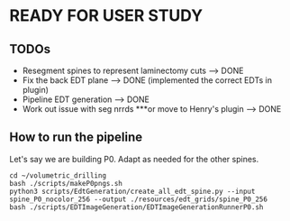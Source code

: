 # READY FOR USER STUDY

## TODOs
- Resegment spines to represent laminectomy cuts --> DONE
- Fix the back EDT plane --> DONE (implemented the correct EDTs in plugin)
- Pipeline EDT generation --> DONE
- Work out issue with seg nrrds ***or move to Henry's plugin --> DONE

## How to run the pipeline
Let's say we are building P0. Adapt as needed for the other spines.
```
cd ~/volumetric_drilling
bash ./scripts/makeP0pngs.sh
python3 scripts/EdtGeneration/create_all_edt_spine.py --input spine_P0_nocolor_256 --output ./resources/edt_grids/spine_P0_256
bash ./scripts/EDTImageGeneration/EDTImageGenerationRunnerP0.sh
```